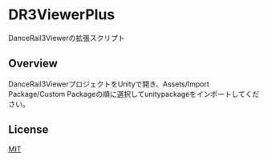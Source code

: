 # DR3ViewerPlus
 DanceRail3Viewerの拡張スクリプト

 ## Overview
 DanceRail3ViewerプロジェクトをUnityで開き、Assets/Import Package/Custom Packageの順に選択してunitypackageをインポートしてください。

 ## License
[MIT](LICENSE)
